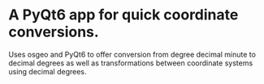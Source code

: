 # A PyQt6 app for quick coordinate conversions. 

Uses osgeo and PyQt6 to offer conversion from degree decimal minute to decimal degrees as well as transformations between coordinate systems using decimal degrees.